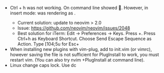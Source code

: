 * Ctrl + h was not working. On command line <c-v><c-h> showed . However, in insert mode: <c-v><c-h> was rendering as <BS>.
    * Current solution: update to neovim > 2.0
    * Issue: https://github.com/neovim/neovim/issues/2048
    * Best solution for iTerm: Edit -> Preferences -> Keys. Press +. Press Ctrl+h as Keyboard Shortcut. Choose Send Escape Sequence as Action. Type [104;5u for Esc+
* When installing new plugins with vim-plug, add to init.vim (or vimrc), however saving the file is not sufficient for PlugInstall to work, you must restart vim. (You can also try nvim +PlugInstall at command line).
* Linux change caps lock. Use dc
